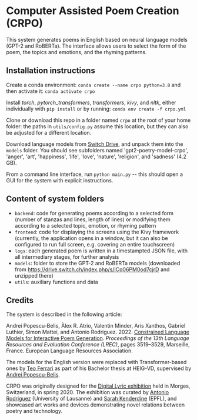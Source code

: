 # Computer Assisted Poem Creation (CRPO)

This system generates poems in English based on neural language models (GPT-2 and RoBERTa).  The interface allows users to select the form of the poem, the topics and emotions, and the rhyming patterns.

## Installation instructions

Create a conda environment: `conda create --name crpo python=3.8` and then activate it: `conda activate crpo`

Install *torch*, *pytorch_transformers*, *transformers*, *kivy*, and *nltk*, either individually with `pip install` or by running: `conda env create -f crpo.yml`

Clone or download this repo in a folder named `crpo` at the root of your home folder: the paths in `utils/config.py` assume this location, but they can also be adjusted for a different location.

Download language models from [Switch Drive](https://drive.switch.ch/index.php/s/ICq06PM0od7cjrD), and unpack them into the `models` folder.  You should see subfolders named 'gpt2-poetry-model-crpo', 'anger', 'art', 'happiness', 'life', 'love', 'nature', 'religion', and 'sadness' (4.2 GB).

From a command line interface, run `python main.py` -- this should open a GUI for the system with explicit instructions.

## Content of system folders
  - `backend`: code for generating poems according to a selected form (number of stanzas and lines, length of lines) or modifying them according to a selected topic, emotion, or rhyming pattern
  - `frontend`: code for displaying the screens using the Kivy framework (currently, the application opens in a window, but it can also be configured to run full screen, e.g. covering an entire touchscreen)
  - `logs`: each generated poem is written in a timestampted JSON file, with all intermediary stages, for further analysis
  - `models`: folder to store the GPT-2 and RoBERTa models (downloaded from https://drive.switch.ch/index.php/s/ICq06PM0od7cjrD and unzipped there) 
  - `utils`: auxiliary functions and data

## Credits

The system is described in the following article:

Andrei Popescu-Belis, Àlex R. Atrio, Valentin Minder, Aris Xanthos, Gabriel Luthier, Simon Mattei, and Antonio Rodriguez. 2022. [Constrained Language Models for Interactive Poem Generation](https://aclanthology.org/2022.lrec-1.377). *Proceedings of the 13th Language Resources and Evaluation Conference (LREC)*, pages 3519–3529, Marseille, France. European Language Resources Association.

The models for the English version were replaced with Transformer-based ones by [Teo Ferrari](https://www.linkedin.com/in/teo-ferrari-0a4009176/) as part of his Bachelor thesis at HEIG-VD, supervised by [Andrei Popescu-Belis](http://iict-space.heig-vd.ch/apu/).

CRPO was originally designed for the [Digital Lyric exhibition](https://lyricalvalley.org/digital-lyric-exposition/) held in Morges, Switzerland, in spring 2020.  The exhibition was curated by [Antonio Rodriguez](https://www.unil.ch/fra/antoniorodriguez) (University of Lausanne) and [Sarah Kenderdine](https://people.epfl.ch/sarah.kenderdine) (EPFL), and showcased art works and devices demonstrating novel relations between poetry and technology.
